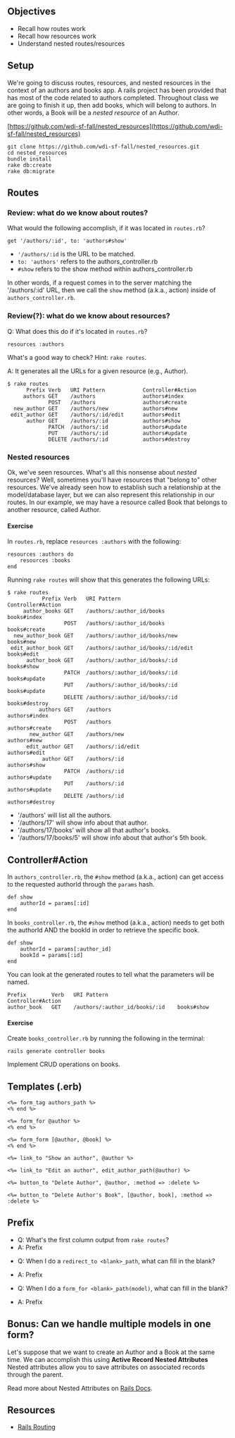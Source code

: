 Objectives
----------
- Recall how routes work
- Recall how resources work
- Understand nested routes/resources

Setup
---------

We're going to discuss routes, resources, and nested resources in the
context of an authors and books app. A rails project has been provided
that has most of the code related to authors completed.  Throughout
class we are going to finish it up, then add books, which will belong
to authors.  In other words, a Book will be a _nested resource_ of an
Author.

[https://github.com/wdi-sf-fall/nested_resources](https://github.com/wdi-sf-fall/nested_resources)

    git clone https://github.com/wdi-sf-fall/nested_resources.git
    cd nested_resources
    bundle install
    rake db:create
    rake db:migrate

Routes
------

### Review: what do we know about routes? ###

What would the following accomplish, if it was located in `routes.rb`?

    get '/authors/:id', to: 'authors#show'

- `'/authors/:id` is the URL to be matched.
- `to: 'authors'` refers to the authors_controller.rb
- `#show` refers to the show method within authors_controller.rb

In other words, if a request comes in to the server matching the
'/authors/:id' URL, then we call the `show` method (a.k.a., action)
inside of `authors_controller.rb`.

### Review(?): what do we know about resources? ###

Q: What does this do if it's located in `routes.rb`?

    resources :authors

What's a good way to check? Hint: `rake routes`.

A: It generates all the URLs for a given resource (e.g., Author).

    $ rake routes
          Prefix Verb   URI Pattern            Controller#Action
         authors GET    /authors               authors#index
                 POST   /authors               authors#create
      new_author GET    /authors/new           authors#new
     edit_author GET    /authors/:id/edit      authors#edit
          author GET    /authors/:id           authors#show
                 PATCH  /authors/:id           authors#update
                 PUT    /authors/:id           authors#update
                 DELETE /authors/:id           authors#destroy

### Nested resources

Ok, we've seen resources.  What's all this nonsense about _nested_
resources? Well, sometimes you'll have resources that "belong to"
other resources.  We've already seen how to establish such a
relationship at the  model/database layer, but we can also represent
this relationship in our routes.  In our example, we may have a
resource called Book that belongs to another resource, called Author.

#### Exercise ####

In `routes.rb`, replace `resources :authors` with the following:

    resources :authors do
        resources :books
    end

Running `rake routes` will show that this generates the following
URLs:

    $ rake routes
               Prefix Verb   URI Pattern                             Controller#Action
         author_books GET    /authors/:author_id/books               books#index
                      POST   /authors/:author_id/books               books#create
      new_author_book GET    /authors/:author_id/books/new           books#new
     edit_author_book GET    /authors/:author_id/books/:id/edit      books#edit
          author_book GET    /authors/:author_id/books/:id           books#show
                      PATCH  /authors/:author_id/books/:id           books#update
                      PUT    /authors/:author_id/books/:id           books#update
                      DELETE /authors/:author_id/books/:id           books#destroy
              authors GET    /authors                                authors#index
                      POST   /authors                                authors#create
           new_author GET    /authors/new                            authors#new
          edit_author GET    /authors/:id/edit                       authors#edit
               author GET    /authors/:id                            authors#show
                      PATCH  /authors/:id                            authors#update
                      PUT    /authors/:id                            authors#update
                      DELETE /authors/:id                            authors#destroy

- '/authors' will list all the authors.
- '/authors/17' will show info about that author.
- '/authors/17/books' will show all that author's books.
- '/authors/17/books/5' will show info about that author's 5th book.

Controller#Action
-----------------

In `authors_controller.rb`, the `#show` method (a.k.a., action) can
get access to the requested authorId through the `params` hash.

    def show
        authorId = params[:id]
    end

In `books_controller.rb`, the `#show` method (a.k.a., action) needs to
get both the authorId AND the bookId in order to retrieve the specific
book.

    def show
        authorId = params[:author_id]
        bookId = params[:id]
    end

You can look at the generated routes to tell what the parameters will
be named.

    Prefix        Verb   URI Pattern                      Controller#Action
    author_book   GET    /authors/:author_id/books/:id    books#show

#### Exercise ####

Create `books_controller.rb` by running the following in the terminal:

    rails generate controller books

Implement CRUD operations on books.

Templates (.erb)
----------------

    <%= form_tag authors_path %>
    <% end %>

    <%= form_for @author %>
    <% end %>

    <%= form_form [@author, @book] %>
    <% end %>

    <%= link_to "Show an author", @author %>

    <%= link_to "Edit an author", edit_author_path(@author) %>

    <%= button_to "Delete Author", @author, :method => :delete %>

    <%= button_to "Delete Author's Book", [@author, book], :method => :delete %>

Prefix
------

* Q: What's the first column output from `rake routes`?
* A: Prefix

- Q: When I do a `redirect_to <blank>_path`, what can fill in the blank?
- A: Prefix

- Q: When I do a `form_for <blank>_path(model)`, what can fill in the
blank?
- A: Prefix

## Bonus: Can we handle multiple models in one form?

Let's suppose that we want to create an Author and a Book at the same
time.  We can accomplish this using **Active Record Nested
Attributes**  Nested attributes allow you to save attributes on
associated records through the parent.

Read more about Nested Attributes on
[Rails Docs](http://api.rubyonrails.org/classes/ActiveRecord/NestedAttributes/ClassMethods.html).


Resources
---------
- [Rails Routing](http://guides.rubyonrails.org/routing.html)
